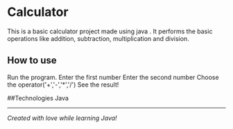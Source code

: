 # Calculator
This is a basic calculator project made using java .
It performs the basic operations like addition, subtraction, multiplication and division.
## How to use
 Run the program.
 Enter the first number
 Enter the second number
 Choose the operator('+','-','*','/')
 See the result!

 ##Technologies
  Java

  ---
  *Created with love while learning Java!*
